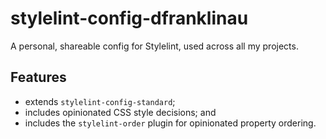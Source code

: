 # stylelint-config-dfranklinau

A personal, shareable config for Stylelint, used across all my projects.

## Features

- extends `stylelint-config-standard`;
- includes opinionated CSS style decisions; and
- includes the `stylelint-order` plugin for opinionated property ordering.
